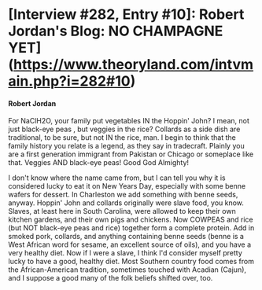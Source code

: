 # [Interview #282, Entry #10]: Robert Jordan's Blog: NO CHAMPAGNE YET](https://www.theoryland.com/intvmain.php?i=282#10)

#### Robert Jordan

For NaClH2O, your family put vegetables IN the Hoppin' John? I mean, not just black-eye peas , but veggies in the rice? Collards as a side dish are traditional, to be sure, but not IN the rice, man. I begin to think that the family history you relate is a legend, as they say in tradecraft. Plainly you are a first generation immigrant from Pakistan or Chicago or someplace like that. Veggies AND black-eye peas! Good God Almighty!

I don't know where the name came from, but I can tell you why it is considered lucky to eat it on New Years Day, especially with some benne wafers for dessert. In Charleston we add something with benne seeds, anyway. Hoppin' John and collards originally were slave food, you know. Slaves, at least here in South Carolina, were allowed to keep their own kitchen gardens, and their own pigs and chickens. Now COWPEAS and rice (but NOT black-eye peas and rice) together form a complete protein. Add in smoked pork, collards, and anything containing benne seeds (benne is a West African word for sesame, an excellent source of oils), and you have a very healthy diet. Now if I were a slave, I think I'd consider myself pretty lucky to have a good, healthy diet. Most Southern country food comes from the African-American tradition, sometimes touched with Acadian (Cajun), and I suppose a good many of the folk beliefs shifted over, too.

